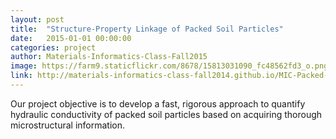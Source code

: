 ```yaml
---
layout: post
title:  "Structure-Property Linkage of Packed Soil Particles"
date:   2015-01-01 00:00:00
categories: project
author: Materials-Informatics-Class-Fall2015
image: https://farm9.staticflickr.com/8678/15813031090_fc48562fd3_o.png
link: http://materials-informatics-class-fall2014.github.io/MIC-Packed-Particles
---
```

Our project objective is to develop a fast, rigorous approach to quantify hydraulic conductivity of packed soil particles based on acquiring thorough microstructural information.

